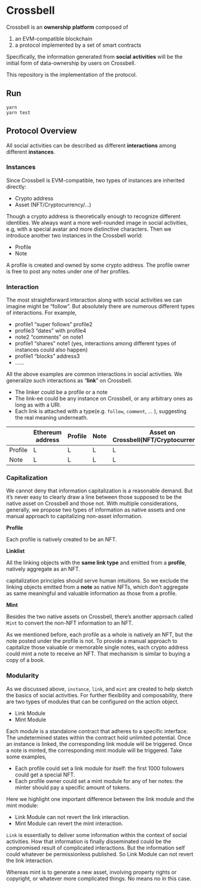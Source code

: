# Crossbell

Crossbell is an **ownership** **platform** composed of

1. an EVM-compatible blockchain
2. a protocol implemented by a set of smart contracts

Specifically, the information generated from **social activities** will be the initial form of data-ownership by users on Crossbell.

This repository is the implementation of the protocol.

## Run
```shell
yarn
yarn test
```

## Protocol Overview

All social activities can be described as different **interactions** among different **instances**. 

### Instances

Since Crossbell is EVM-compatible, two types of instances are inherited directly:

- Crypto address
- Asset (NFT/Cryptocurrency/...)

Though a crypto address is theoretically enough to recognize different identities. We always want a more well-rounded image in social activities, e.g, with a special avatar and more distinctive characters. Then we introduce another two instances in the Crossbell world:

- Profile
- Note

A profile is created and owned by some crypto address. The profile owner is free to post any notes under one of her profiles.

### Interaction

The most straightforward interaction along with social activities we can imagine might be “follow”. But absolutely there are numerous different types of interactions. For example, 

- profile1 “super follows” profile2
- profile3 “dates” with profile4
- note2 “comments” on note1
- profile1 “shares” note1 (yes, interactions among different types of instances could also happen)
- profile1 “blocks” address3
- ......

All the above examples are common interactions in social activities. We generalize such interactions as “**link**” on Crossbell. 

- The linker could be a profile or a note
- The link-ee could be any instance on Crossbell, or any arbitrary ones as long as with a URI.
- Each link is attached with a type(e.g. `follow`, `comment`, ... ), suggesting the real meaning underneath.

|  | Ethereum address | Profile | Note | Asset on Crossbell(NFT/Cryptocurrency/...) | Any URI |
| --- | --- | --- | --- | --- | --- |
| Profile | L | L | L | L | L |
| Note | L | L | L | L | L |

### Capitalization

We cannot deny that information capitalization is a reasonable demand. But it’s never easy to clearly draw a line between those supposed to be the native asset on Crossbell and those not. With multiple considerations, generally, we propose two types of information as native assets and one manual approach to capitalizing non-asset information.

**Profile**

Each profile is natively created to be an NFT.

**Linklist**

All the linking objects with the **same link type** and emitted from a **profile**, natively aggregate as an NFT.

capitalization principles should serve human intuitions. So we exclude the linking objects emitted from a **note** as native NFTs, which don’t aggregate as same meaningful and valuable information as those from a profile. 


**Mint**

Besides the two native assets on Crossbell, there’s another approach called `Mint` to convert the non-NFT information to an NFT. 

As we mentioned before, each profile as a whole is natively an NFT, but the note posted under the profile is not. To provide a manual approach to capitalize those valuable or memorable single notes, each crypto address could mint a note to receive an NFT. That mechanism is similar to buying a copy of a book.

### Modularity

As we discussed above, `instance`, `link`, and `mint` are created to help sketch the basics of social activities. For further flexibility and composability, there are two types of modules that can be configured on the action object.

- Link Module
- Mint Module

Each module is a standalone contract that adheres to a specific interface. The undetermined states within the contract hold unlimited potential. Once an instance is linked, the corresponding link module will be triggered. Once a note is minted, the corresponding mint module will be triggered. Take some examples, 

- Each profile could set a link module for itself: the first 1000 followers could get a special NFT.
- Each profile owner could set a mint module for any of her notes: the minter should pay a specific amount of tokens.

Here we highlight one important difference between the link module and the mint module:

- Link Module can not revert the link interaction.
- Mint Module can revert the mint interaction.

`Link` is essentially to deliver some information within the context of social activities. How that information is finally disseminated could be the compromised result of complicated interactions. But the information self could whatever be permissionless published. So Link Module can not revert the link interaction.

Whereas mint is to generate a new asset, involving property rights or copyright, or whatever more complicated things. No means no in this case.